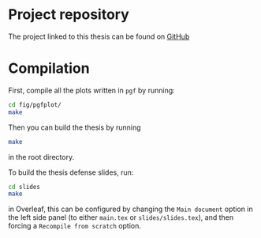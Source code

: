 # Project repository
The project linked to this thesis can be found on [GitHub](https://github.com/kubakubakuba/mrs-uvdar-distance-estimator)

# Compilation
First, compile all the plots written in `pgf` by running:

```bash
cd fig/pgfplot/
make
```

Then you can build the thesis by running
```bash
make
```
in the root directory.

To build the thesis defense slides, run:
```bash
cd slides
make
```

in Overleaf, this can be configured by changing the `Main document` option in the left side panel (to either `main.tex` or `slides/slides.tex`), and then forcing a `Recompile from scratch` option.